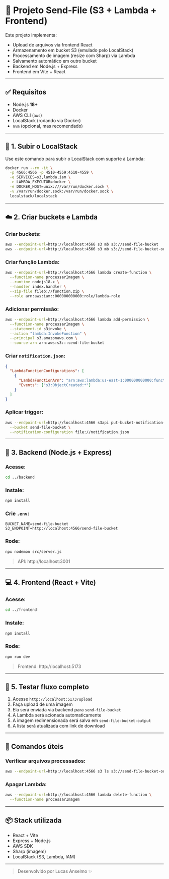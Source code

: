# 🚀 Projeto Send-File (S3 + Lambda + Frontend)

Este projeto implementa:

- Upload de arquivos via frontend React
- Armazenamento em bucket S3 (emulado pelo LocalStack)
- Processamento de imagem (resize com Sharp) via Lambda
- Salvamento automático em outro bucket
- Backend em Node.js + Express
- Frontend em Vite + React

---

## ✅ Requisitos

- Node.js **18+**
- Docker
- AWS CLI (`aws`)
- LocalStack (rodando via Docker)
- `nvm` (opcional, mas recomendado)

---

## 🐳 1. Subir o LocalStack

Use este comando para subir o LocalStack com suporte à Lambda:

```bash
docker run --rm -it \
  -p 4566:4566 -p 4510-4559:4510-4559 \
  -e SERVICES=s3,lambda,iam \
  -e LAMBDA_EXECUTOR=docker \
  -e DOCKER_HOST=unix:///var/run/docker.sock \
  -v /var/run/docker.sock:/var/run/docker.sock \
  localstack/localstack
```

---

## ☁️ 2. Criar buckets e Lambda

### Criar buckets:

```bash
aws --endpoint-url=http://localhost:4566 s3 mb s3://send-file-bucket
aws --endpoint-url=http://localhost:4566 s3 mb s3://send-file-bucket-output
```

### Criar função Lambda:

```bash
aws --endpoint-url=http://localhost:4566 lambda create-function \
  --function-name processarImagem \
  --runtime nodejs18.x \
  --handler index.handler \
  --zip-file fileb://function.zip \
  --role arn:aws:iam::000000000000:role/lambda-role
```

### Adicionar permissão:

```bash
aws --endpoint-url=http://localhost:4566 lambda add-permission \
  --function-name processarImagem \
  --statement-id s3invoke \
  --action "lambda:InvokeFunction" \
  --principal s3.amazonaws.com \
  --source-arn arn:aws:s3:::send-file-bucket
```

### Criar `notification.json`:

```json
{
  "LambdaFunctionConfigurations": [
    {
      "LambdaFunctionArn": "arn:aws:lambda:us-east-1:000000000000:function:processarImagem",
      "Events": ["s3:ObjectCreated:*"]
    }
  ]
}
```

### Aplicar trigger:

```bash
aws --endpoint-url=http://localhost:4566 s3api put-bucket-notification-configuration \
  --bucket send-file-bucket \
  --notification-configuration file://notification.json
```

---

## 🧩 3. Backend (Node.js + Express)

### Acesse:

```bash
cd ../backend
```

### Instale:

```bash
npm install
```

### Crie `.env`:

```env
BUCKET_NAME=send-file-bucket
S3_ENDPOINT=http://localhost:4566/send-file-bucket
```

### Rode:

```bash
npx nodemon src/server.js
```

> API: http://localhost:3001

---

## 💻 4. Frontend (React + Vite)

### Acesse:

```bash
cd ../frontend
```

### Instale:

```bash
npm install
```

### Rode:

```bash
npm run dev
```

> Frontend: http://localhost:5173

---

## 🧪 5. Testar fluxo completo

1. Acesse `http://localhost:5173/upload`
2. Faça upload de uma imagem
3. Ela será enviada via backend para `send-file-bucket`
4. A Lambda será acionada automaticamente
5. A imagem redimensionada será salva em `send-file-bucket-output`
6. A lista será atualizada com link de download

---

## 🧼 Comandos úteis

### Verificar arquivos processados:

```bash
aws --endpoint-url=http://localhost:4566 s3 ls s3://send-file-bucket-output/
```

### Apagar Lambda:

```bash
aws --endpoint-url=http://localhost:4566 lambda delete-function \
  --function-name processarImagem
```

---

## 📦 Stack utilizada

- React + Vite
- Express + Node.js
- AWS SDK
- Sharp (imagem)
- LocalStack (S3, Lambda, IAM)

---

> Desenvolvido por Lucas Anselmo ✨
